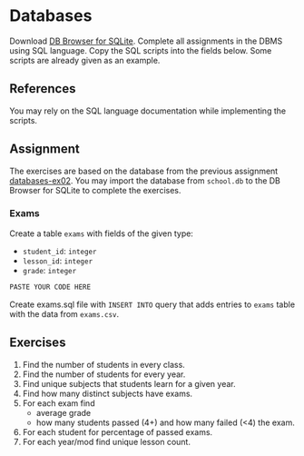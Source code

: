 # Databases

Download [DB Browser for SQLite](https://sqlitebrowser.org/). Complete all
assignments in the DBMS using SQL language. Copy the SQL scripts into the fields
below. Some scripts are already given as an example.

## References

You may rely on the SQL language documentation while implementing the scripts.

## Assignment

The exercises are based on the database from the previous assignment
[databases-ex02](https://github.com/prog-1/databases-ex02). You may import the database from `school.db` to the DB Browser for SQLite to complete the exercises.

### Exams

Create a table `exams` with fields of the given type:

* `student_id`: `integer`
* `lesson_id`: `integer`
* `grade`: `integer`

```sql
PASTE YOUR CODE HERE
```

Create exams.sql file with `INSERT INTO` query that adds entries to `exams` table with the data from `exams.csv`.

## Exercises

1. Find the number of students in every class.
2. Find the number of students for every year.
3. Find unique subjects that students learn for a given year.
4. Find how many distinct subjects have exams.
5. For each exam find
    - average grade
    - how many students passed (4+) and how many failed (<4) the exam.
6. For each student for percentage of passed exams.
7. For each year/mod find unique lesson count.
